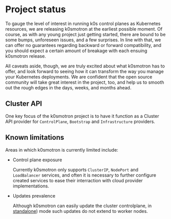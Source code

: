 # Project status

To gauge the level of interest in running k0s control planes as Kubernetes
resources, we are releasing k0smotron at the earliest possible moment. Of
course, as with any young project just getting started, there are bound to be
some bumps, unforeseen issues, and a few surprises. In line with that, we can
offer no guarantees regarding backward or forward compatibility, and you should
expect a certain amount of breakage with each ensuing k0smotron release.

All caveats aside, though, we are truly excited about what k0smotron has to
offer, and look forward to seeing how it can transform the way you manage your
Kubernetes deployments. We are confident that the open source community will
take great interest in the project, too, and help us to smooth out the rough
edges in the days, weeks, and months ahead.

## Cluster API

One key focus of the k0smotron project is to have it function as a Cluster
API provider for `ControlPlane`, `Bootstrap` and `Infrastructure` providers.

## Known limitations

Areas in which k0smotron is currently limited include:

* Control plane exposure

    Currently k0smotron only supports `ClusterIP`, `NodePort` and
    `LoadBalancer` services, and often it is necessary to further configure
    created services to ease their interraction with cloud provider
    implementations.

* Updates prevalence

    Although k0smotron can easily update the cluster controlplane, in
    [standalone](usage-overview.md#standalone)) mode such updates do not extend
    to worker nodes.
